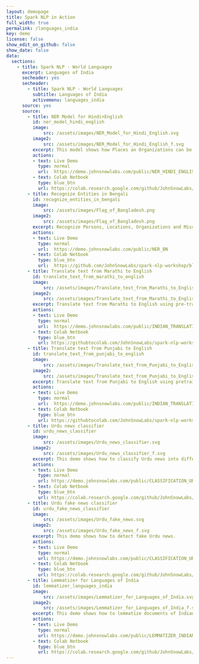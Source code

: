 ```yaml
---
layout: demopage
title: Spark NLP in Action
full_width: true
permalink: /languages_india
key: demo
license: false
show_edit_on_github: false
show_date: false
data:
  sections:  
    - title: Spark NLP - World Languages 
      excerpt: Languages of India 
      secheader: yes
      secheader:
        - title: Spark NLP - World Languages
          subtitle: Languages of India 
          activemenu: languages_india
      source: yes
      source: 
        - title: NER Model for Hindi+English
          id: ner_model_hindi_english
          image: 
              src: /assets/images/NER_Model_for_Hindi_English.svg
          image2: 
              src: /assets/images/NER_Model_for_Hindi_English_f.svg
          excerpt: This model shows how Places an Organizations can be detected in mixed Hindi+English texts.
          actions:
          - text: Live Demo
            type: normal
            url:  https://demo.johnsnowlabs.com/public/NER_HINDI_ENGLISH/
          - text: Colab Netbook
            type: blue_btn
            url: https://colab.research.google.com/github/JohnSnowLabs/spark-nlp-workshop/blob/master/tutorials/streamlit_notebooks/NER_HINDI_ENGLISH.ipynb                
        - title: Recognize Entities in Bengali
          id: recognize_entities_in_bengali
          image: 
              src: /assets/images/Flag_of_Bangladesh.png
          image2: 
              src: /assets/images/Flag_of_Bangladesh.png
          excerpt: Recognize Persons, Locations, Organizations and Misc entities using an out of the box pretrained Deep Learning model and GloVe word embeddings (glove_840b_300d).
          actions:
          - text: Live Demo
            type: normal
            url:  https://demo.johnsnowlabs.com/public/NER_BN
          - text: Colab Netbook
            type: blue_btn
            url:  https://github.com/JohnSnowLabs/spark-nlp-workshop/blob/master/tutorials/streamlit_notebooks/NER.ipynb
        - title: Translate text from Marathi to English
          id: translate_text_from_marathi_to_english
          image: 
              src: /assets/images/Translate_text_from_Marathi_to_English.svg
          image2: 
              src: /assets/images/Translate_text_from_Marathi_to_English_f.svg
          excerpt: Translate text from Marathi to English using pre-trained Deep Learning pipeline
          actions:
          - text: Live Demo
            type: normal
            url:  https://demo.johnsnowlabs.com/public/INDIAN_TRANSLATION_MARATHI/
          - text: Colab Netbook
            type: blue_btn
            url: https://githubtocolab.com/JohnSnowLabs/spark-nlp-workshop/blob/master/tutorials/streamlit_notebooks/TRANSLATION_PIPELINES_MODELS.ipynb  
        - title: Translate text from Punjabi to English
          id: translate_text_from_punjabi_to_english
          image: 
              src: /assets/images/Translate_text_from_Punjabi_to_English.svg
          image2: 
              src: /assets/images/Translate_text_from_Punjabi_to_English_f.svg
          excerpt: Translate text from Punjabi to English using pretrained Deep Learning pipeline
          actions:
          - text: Live Demo
            type: normal
            url:  https://demo.johnsnowlabs.com/public/INDIAN_TRANSLATION_PUNJABI/
          - text: Colab Netbook
            type: blue_btn
            url: https://githubtocolab.com/JohnSnowLabs/spark-nlp-workshop/blob/master/tutorials/streamlit_notebooks/TRANSLATION_PIPELINES_MODELS.ipynb
        - title: Urdu news classifier 
          id: urdu_news_classifier  
          image: 
              src: /assets/images/Urdu_news_classifier.svg
          image2: 
              src: /assets/images/Urdu_news_classifier_f.svg
          excerpt: This demo shows how to classify Urdu news into different categories, such as Science, Entertainment, etc.
          actions:
          - text: Live Demo
            type: normal
            url: https://demo.johnsnowlabs.com/public/CLASSIFICATION_UR_NEWS/
          - text: Colab Netbook
            type: blue_btn
            url: https://colab.research.google.com/github/JohnSnowLabs/spark-nlp-workshop/blob/master/tutorials/streamlit_notebooks/CLASSIFICATION_UR_NEWS.ipynb
        - title: Urdu fake news classifier
          id: urdu_fake_news_classifier
          image: 
              src: /assets/images/Urdu_fake_news.svg
          image2: 
              src: /assets/images/Urdu_fake_news_f.svg
          excerpt: This demo shows how to detect fake Urdu news.
          actions:
          - text: Live Demo
            type: normal
            url: https://demo.johnsnowlabs.com/public/CLASSIFICATION_UR_NEWS/
          - text: Colab Netbook
            type: blue_btn
            url: https://colab.research.google.com/github/JohnSnowLabs/spark-nlp-workshop/blob/master/tutorials/streamlit_notebooks/CLASSIFICATION_UR_NEWS.ipynb   
        - title: Lemmatizer for Languages of India
          id: lemmatizer_languages_india
          image: 
              src: /assets/images/Lemmatizer_for_Languages_of_India.svg
          image2: 
              src: /assets/images/Lemmatizer_for_Languages_of_India_f.svg
          excerpt: This demo shows how to lemmatize documents of Indian languages.
          actions:
          - text: Live Demo
            type: normal
            url: https://demo.johnsnowlabs.com/public/LEMMATIZER_INDIAN/
          - text: Colab Netbook
            type: blue_btn
            url: https://colab.research.google.com/github/JohnSnowLabs/spark-nlp-workshop/blob/master/tutorials/Certification_Trainings/Public/2.Text_Preprocessing_with_SparkNLP_Annotators_Transformers.ipynb   
---
```

